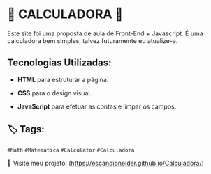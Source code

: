 # 🧮 CALCULADORA 🔢

Este site foi uma proposta de aula de Front-End + Javascript.
É uma calculadora bem simples, talvez futuramente eu atualize-a.

## Tecnologias Utilizadas:
- **HTML** para estruturar a página.
  
- **CSS** para o design visual.
  
- **JavaScript** para efetuar as contas e limpar os campos.

## 🏷 Tags:
`#Math`  `#Matemática`  `#Calculator` `#Calculadora`

🔗 Visite meu projeto! (https://escandioneider.github.io/Calculadora/)